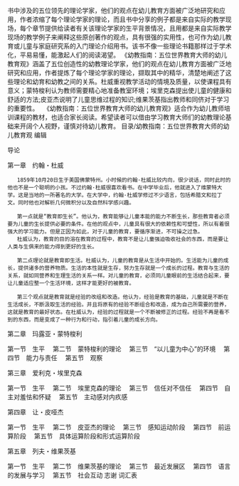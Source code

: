 书中涉及的五位领先的理论学家，他们的观点在幼儿教育方面被广泛地研究和应用，作者浓缩了每个理论学家的理论，而且书中分享的例子都是来自实际的教学现场，每个章节提供给读者有关该理论学家的生平背景情况，且用都是来自实际教学现场的教学例子来阐释这些原创著作的观点，具有很强的实用性，也可作为幼儿教育或儿童与家庭研究系的入门理论介绍用书。该书不像一些理论书籍那样过于学术化，平易易懂，能激起人们的阅读渴望。 《幼教指南：五位世界教育大师的幼儿教育观》涵盖了五位创造性的幼教理论学家，他们的观点在幼儿教育方面被广泛地研究和应用，作者提炼了每个理论学家的理论，撷取其中的精华，清楚地阐述了这些理论和幼育和幼教之间的关系。杜威重视教学活动的情境及质量，以使课程具有意义；蒙特梭利认为教师需要精心地准备教室环境；埃里克森提出使儿童的健康和舒适的方法;皮亚杰说明了儿童思维过程的知识;维果茨基指出教师和同侪对于学习的重要性。 　《幼教指南：五位世界教育大师的幼儿教育观》适合作为幼儿教师培训课程的教材，也适合家长阅读。希望读者可以借由学习教育大师们的幼教理论基础来开阔个人视野，谨慎对待幼儿教育。 目录/幼教指南：五位世界教育大师的幼儿教育观 编辑

导论 

第一章　约翰・杜威 　
    
       1859年10月20日生于美国佛蒙特州。小时候的约翰·杜威比较内向，很少说话，同时此时的他也不是一个聪明的小孩。不过约翰·杜威很喜欢看书。在中学毕业后，他就进入了维蒙特大学。这是当地的一所著名的大学。在大学中，约翰·杜威学修过不少语言，包括希腊文和拉丁文。同时他也对解析几何微积分以及自然科学感兴趣。

       第一点就是“教育即生长”。他认为，教育能够让儿童本能的能力不断生长，那些教育者必须要为儿童的生长提供必要的条件。在他的观点中，儿童具有很大的依赖性和可塑性，所以有着很强大的学习能力。但是正因为如此，对于儿童的教育，要循序渐进，不可操之过急。
       杜威认为，教育的目的溶在教育的过程中，教育不是让儿童强迫吸收社会的东西，而是要让人类与生俱来的能力得到更好的生长。

       第二点理论就是教育即生活。杜威认为，儿童的教育是从生活中开始的。生活能为儿童的成长，提供诸多的营养物质。生活的本性就是生存，努力生存就是一个成长的过程。教育与生活的关系，就如同营养和生理生活的关系一样。对儿童的教育，必须同儿童眼前的生活结合起来，要让儿童适应整一个生活环境，这样才能更好的被教育。

       第三个观点就是教育就是经验的改组和改造。他认为，经验是教育的基础，儿童就是不断在生活成长，不断汲取生活的经验。并且将原有的经验不断组合和改造，成为自己所需要的营养，这就是教育的最好状态。在杜威认为，经验的过程就是一个不断被修正的过程。经验不再是看不到的东西，而是变成了一种行为和行动，指引着儿童的成长方向。

第二章　玛露亚・蒙特梭利 　

第一节　生平 　第二节　蒙特梭利的理论 　第三节　“以儿童为中心”的环境 　第四节　能力与责任 　第五节　观察 

第三章　爱利克・埃里克森 　

第一节　生平 　第二节　埃里克森的理论 　第三节　信任对不信任 　第四节　自主对羞怯和怀疑 　第五节　主动感对内疚感 

第四章　让・皮哑杰 　

第一节　生平 　第二节　皮亚杰的理论 　第三节　感知运动阶段 　第四节　前运算阶段 　第五节　具体运算阶段和形式运算阶段 

第五章　列夫・维果茨基 　

第一节　生平 　第二节　维果茨基的理论 　第三节　最近发展区 　第四节　语言的发展与学习 　第五节　社会互动 志谢 词汇表